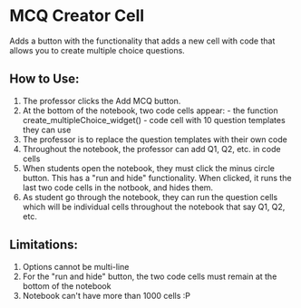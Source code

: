 MCQ Creator Cell
=========
Adds a button with the functionality that adds a new cell with code that allows you to create multiple choice questions. 


How to Use:
-----------------
1. The professor clicks the Add MCQ button. 
2. At the bottom of the notebook, two code cells appear:
		- the function create_multipleChoice_widget()
		- code cell with 10 question templates they can use
3. The professor is to replace the question templates with their own code
4. Throughout the notebook, the professor can add Q1, Q2, etc. in code cells
5. When students open the notebook, they must click the minus circle button. This has a "run and hide" functionality. When clicked, it runs the last two code cells in the notbook, and hides them. 
6. As student go through the notebook, they can run the question cells which will be individual cells throughout the notebook that say Q1, Q2, etc. 


Limitations:
----------------
1. Options cannot be multi-line
2. For the "run and hide" button, the two code cells must remain at the bottom of the notebook
3. Notebook can't have more than 1000 cells :P